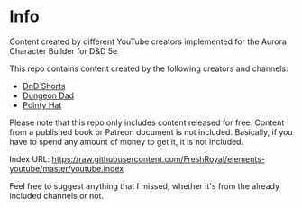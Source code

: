 # Info
Content created by different YouTube creators implemented for the Aurora Character Builder for D&amp;D 5e

This repo contains content created by the following creators and channels:

* [DnD Shorts](https://www.youtube.com/@DnDShorts)
* [Dungeon Dad](https://www.youtube.com/@DungeonDad)
* [Pointy Hat](https://www.youtube.com/@pointyhatstudios)

Please note that this repo only includes content released for free. Content from a published book or Patreon document is not included. Basically, if you have to spend any amount of money to get it, it is not included.

Index URL: https://raw.githubusercontent.com/FreshRoyal/elements-youtube/master/youtube.index

Feel free to suggest anything that I missed, whether it's from the already included channels or not.
